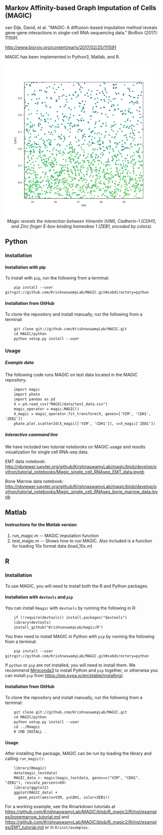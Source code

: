 Markov Affinity-based Graph Imputation of Cells (MAGIC)
-------------------------------------------------------
van Dijk, David, et al. "MAGIC: A diffusion-based imputation method reveals gene-gene interactions in single-cell RNA-sequencing data." BioRxiv (2017): 111591.

http://www.biorxiv.org/content/early/2017/02/25/111591

MAGIC has been implemented in Python3, Matlab, and R.

<p align="center">
<img src="https://github.com/KrishnaswamyLab/MAGIC/blob/master/magic.gif"/>
<br>
<i>Magic reveals the interaction between Vimentin (VIM), Cadherin-1 (CDH1), and Zinc finger E-box-binding homeobox 1 (ZEB1, encoded by colors).
</i>
</p>

## Python

### Installation

#### Installation with pip

To install with `pip`, run the following from a terminal:

        pip install --user git+git://github.com/KrishnaswamyLab/MAGIC.git#subdirectory=python

#### Installation from GitHub

To clone the repository and install manually, run the following from a terminal:

        git clone git://github.com/KrishnaswamyLab/MAGIC.git
        cd MAGIC/python
        python setup.py install --user

### Usage

##### Example data

The following code runs MAGIC on test data located in the MAGIC repository.

        import magic
        import phate
        import pandas as pd
        X = pd.read_csv("MAGIC/data/test_data.csv")
        magic_operator = magic.MAGIC()
        X_magic = magic_operator.fit_transform(X, genes=['VIM', 'CDH1', 'ZEB1'])
        phate.plot.scatter2d(X_magic[['VIM', 'CDH1']], c=X_magic['ZEB1'])

##### Interactive command line
We have included two tutorial notebooks on MAGIC usage and results visualization for single cell RNA-seq data.

EMT data notebook: http://nbviewer.jupyter.org/github/KrishnaswamyLab/magic/blob/develop/python/tutorial_notebooks/Magic_single_cell_RNAseq_EMT_data.ipynb

Bone Marrow data notebook: http://nbviewer.jupyter.org/github/KrishnaswamyLab/magic/blob/develop/python/tutorial_notebooks/Magic_single_cell_RNAseq_bone_marrow_data.ipynb

## Matlab

#### Instructions for the Matlab version
1. run_magic.m -- MAGIC imputation function
2. test_magic.m -- Shows how to run MAGIC. Also included is a function for loading 10x format data (load_10x.m)

## R

### Installation

To use MAGIC, you will need to install both the R and Python packages.

#### Installation with `devtools` and `pip`

You can install `Rmagic` with `devtools` by running the following in R:

        if (!require(devtools)) install.packages("devtools")
        library(devtools)
        install_github("KrishnaswamyLab/magic/R")

You then need to install MAGIC in Python with `pip` by running the following from a terminal:

		pip install --user git+git://github.com/KrishnaswamyLab/MAGIC.git#subdirectory=python

If `python` or `pip` are not installed, you will need to install them. We recommend [Miniconda3](https://conda.io/miniconda.html) to install Python and `pip` together, or otherwise you can install `pip` from https://pip.pypa.io/en/stable/installing/.

#### Installation from GitHub

To clone the repository and install manually, run the following from a terminal:

        git clone git://github.com/KrishnaswamyLab/MAGIC.git
        cd MAGIC/python
        python setup.py install --user
        cd ../Rmagic
        R CMD INSTALL .

#### Usage

After installing the package, MAGIC can be run by loading the library and calling `run_magic()`:

		library(Rmagic)
		data(magic_testdata)
		MAGIC_data <- magic(magic_testdata, genes=c("VIM", "CDH1", "ZEB1"), rescale_percent=99)
		library(ggplot2)
		ggplot(MAGIC_data) +
		  geom_point(aes(x=VIM, y=CDH1, color=ZEB1))

For a working example, see the Rmarkdown tutorials at https://github.com/KrishnaswamyLab/MAGIC/blob/R_magic2/R/inst/examples/bonemarrow_tutorial.md and https://github.com/KrishnaswamyLab/MAGIC/blob/R_magic2/R/inst/examples/EMT_tutorial.md or in `R/inst/examples`.
